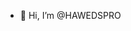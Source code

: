 - 👋 Hi, I’m @HAWEDSPRO


<!---
HAWEDSPRO/HAWEDSPRO is a ✨ special ✨ repository because its `README.md` (this file) appears on your GitHub profile.
You can click the Preview link to take a look at your changes.
--->

